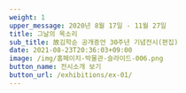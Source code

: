 ```yaml
---
weight: 1
upper_message: 2020년 8월 17일 - 11월 27일
title: 그날의 목소리
sub_title: 故김학순 공개증언 30주년 기념전시(편집)
date: 2021-08-23T20:36:03+09:00
image: /img/홈페이지-박물관-슬라이드-006.png
button_name: 전시소개 보기
button_url: /exhibitions/ex-01/
---
```

